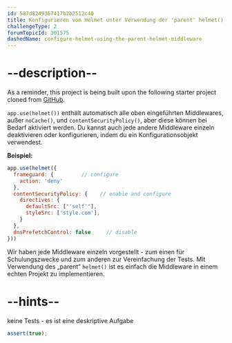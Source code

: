 ```yaml
---
id: 587d8249367417b2b2512c40
title: Konfigurieren von Helmet unter Verwendung der 'parent' helmet()-Middleware
challengeType: 2
forumTopicId: 301575
dashedName: configure-helmet-using-the-parent-helmet-middleware
---
```


# --description--

As a reminder, this project is being built upon the following starter project cloned from <a href="https://github.com/freeCodeCamp/boilerplate-infosec/" target="_blank" rel="noopener noreferrer nofollow">GitHub</a>.

`app.use(helmet())` enthält automatisch alle oben eingeführten Middlewares, außer `noCache()`, und `contentSecurityPolicy()`, aber diese können bei Bedarf aktiviert werden. Du kannst auch jede andere Middleware einzeln deaktivieren oder konfigurieren, indem du ein Konfigurationsobjekt verwendest.

**Beispiel:**

```js
app.use(helmet({
  frameguard: {         // configure
    action: 'deny'
  },
  contentSecurityPolicy: {    // enable and configure
    directives: {
      defaultSrc: ["'self'"],
      styleSrc: ['style.com'],
    }
  },
  dnsPrefetchControl: false     // disable
}))
```

Wir haben jede Middleware einzeln vorgestellt - zum einen für Schulungszwecke und zum anderen zur Vereinfachung der Tests. Mit Verwendung des „parent“ `helmet()` ist es einfach die Middleware in einem echten Projekt zu implementieren.

# --hints--

keine Tests - es ist eine deskriptive Aufgabe

```js
assert(true);
```

